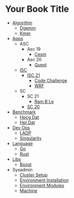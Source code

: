 # Your Book Title

- [Algorithm](Algorithm/README.md)
  * [Dgemm](Algorithm/dgemm.md)
  * [Kmer](Algorithm/kmer.md)
- [Apps](Apps/README.md)
  - ASC
    - Asc 19
      * [Cesm](Apps/ASC/asc-19/cesm.md)
    - Asc 20
      * [Quest](Apps/ASC/asc-20/quest.md)
  - [ISC](Apps/ISC/README.md)
    - [ISC 21](Apps/ISC/ISC-21/README.md)
      * [Code Challenge](Apps/ISC/ISC-21/CodeChallenge.md)
      * [WRF](Apps/ISC/ISC-21/WRF.md)
  - SC
    - SC 21
      * [Ram B Le](Apps/SC/SC21/ramBLe.md)
    * [SC 20](Apps/SC/SC20.md)
- [Benchmark](Benchmark/README.md)
  * [Hpcg Dat](Benchmark/hpcg-dat.md)
  * [Hpl Dat](Benchmark/hpl-dat.md)
- [Dev Ops](DevOps/README.md)
  * [LADP](DevOps/LADP.md)
  * [Singularity](DevOps/Singularity.md)
- [Language](Language/README.md)
  * [Go](Language/Go.md)
  * [Rust](Language/Rust.md)
- [Libs](Libs/README.md)
  * [Boost](Libs/Boost.md)
- Sysadmin
  * [Cluster Setup](Sysadmin/cluster-setup.md)
  * [Environment Installation](Sysadmin/environment-installation.md)
  * [Environment Modules](Sysadmin/environment-modules.md)
  * [Machine](Sysadmin/machine.md)
